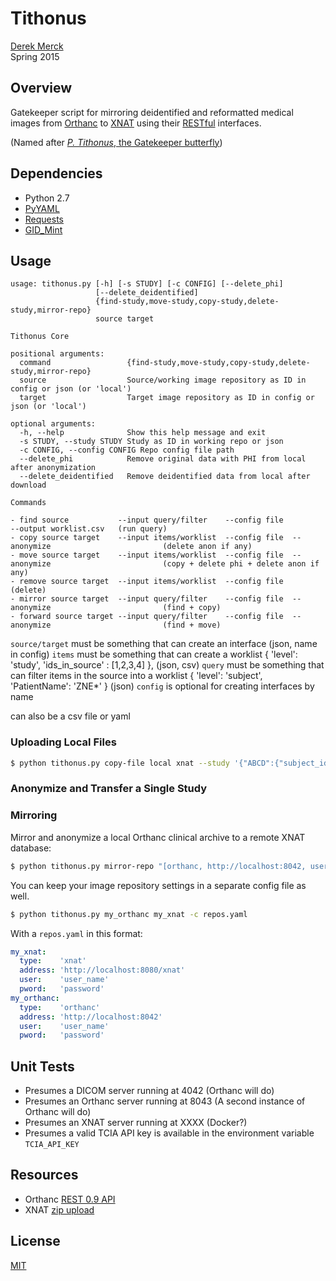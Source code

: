 Tithonus
=============================

[Derek Merck](derek_merck@brown.edu)  
Spring 2015

## Overview

Gatekeeper script for mirroring deidentified and reformatted medical images from [Orthanc][] to [XNAT][] using their [RESTful][] interfaces.

(Named after [_P. Tithonus_, the Gatekeeper butterfly][tithonus])

[Orthanc]: http://www.orthanc-server.com
[XNAT]: http://www.xnat.org
[tithonus]: http://en.wikipedia.org/wiki/Gatekeeper_(butterfly)
[restful]: http://en.wikipedia.org/wiki/Representational_state_transfer

## Dependencies

- Python 2.7
- [PyYAML](http://pyyaml.org)
- [Requests](http://docs.python-requests.org/en/latest/)
- [GID_Mint](https://github.com/derekmerck/GID_Mint)


## Usage

```
usage: tithonus.py [-h] [-s STUDY] [-c CONFIG] [--delete_phi]
                   [--delete_deidentified]
                   {find-study,move-study,copy-study,delete-study,mirror-repo}
                   source target

Tithonus Core

positional arguments:
  command                 {find-study,move-study,copy-study,delete-study,mirror-repo}
  source                  Source/working image repository as ID in config or json (or 'local')
  target                  Target image repository as ID in config or json (or 'local')

optional arguments:
  -h, --help              Show this help message and exit
  -s STUDY, --study STUDY Study as ID in working repo or json
  -c CONFIG, --config CONFIG Repo config file path
  --delete_phi            Remove original data with PHI from local after anonymization
  --delete_deidentified   Remove deidentified data from local after download
```

```
Commands

- find source           --input query/filter    --config file              --output worklist.csv   (run query)
- copy source target    --input items/worklist  --config file  --anonymize                         (delete anon if any)
- move source target    --input items/worklist  --config file  --anonymize                         (copy + delete phi + delete anon if any)
- remove source target  --input items/worklist  --config file                                      (delete)
- mirror source target  --input query/filter    --config file  --anonymize                         (find + copy)
- forward source target --input query/filter    --config file  --anonymize                         (find + move)
```

`source/target` must be something that can create an interface (json, name in config)
`items` must be something that can create a worklist { 'level': 'study', 'ids_in_source' : [1,2,3,4] }, (json, csv)
`query` must be something that can filter items in the source into a worklist { 'level': 'subject', 'PatientName': 'ZNE*' } (json)
`config` is optional for creating interfaces by name

can also be a csv file or yaml


### Uploading Local Files

```bash
$ python tithonus.py copy-file local xnat --study '{"ABCD":{"subject_id": "my_patient", "project_id": "my_project", "study_type": "baseline", "local_file": "/tmp/my_dicom_dir"}}'
```

### Anonymize and Transfer a Single Study



### Mirroring

Mirror and anonymize a local Orthanc clinical archive to a remote XNAT database:

```bash
$ python tithonus.py mirror-repo "[orthanc, http://localhost:8042, user, pword]" "[xnat, http://localhost:8080/xnat, user, pword]"
```

You can keep your image repository settings in a separate config file as well.

```bash
$ python tithonus.py my_orthanc my_xnat -c repos.yaml
```

With a `repos.yaml` in this format:

```yaml
my_xnat:
  type:    'xnat'
  address: 'http://localhost:8080/xnat'
  user:    'user_name'
  pword:   'password'
my_orthanc:
  type:    'orthanc'
  address: 'http://localhost:8042'
  user:    'user_name'
  pword:   'password'
```

## Unit Tests

- Presumes a DICOM server running at 4042 (Orthanc will do)
- Presumes an Orthanc server running at 8043 (A second instance of Orthanc will do)
- Presumes an XNAT server running at XXXX (Docker?)
- Presumes a valid TCIA API key is available in the environment variable `TCIA_API_KEY`


## Resources

- Orthanc [REST 0.9 API](https://docs.google.com/spreadsheets/d/1muKHMIb9Br-59wfaQbDeLzAfKYsoWfDSXSmyt6P4EM8/pubhtml?gid=525933398&single=true)
- XNAT [zip upload](https://wiki.xnat.org/display/XKB/Uploading+Zip+Archives+to+XNAT)

## License

[MIT](http://opensource.org/licenses/mit-license.html)
